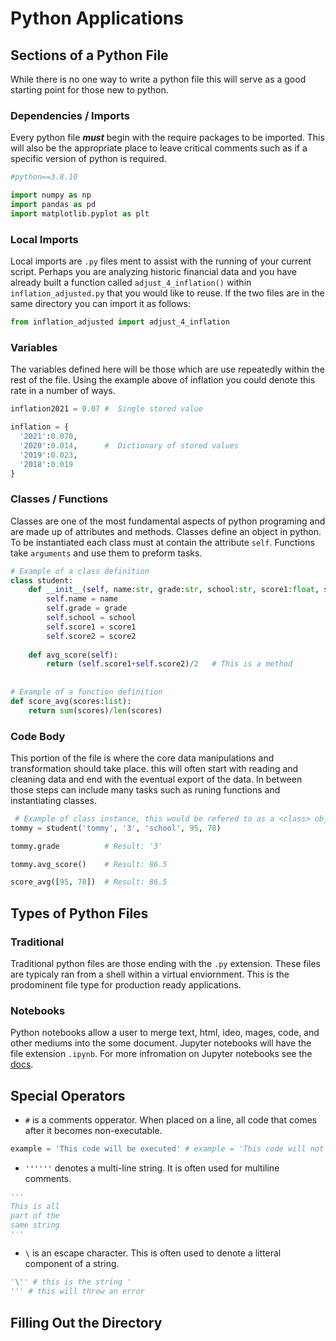 # **Python Applications**

## **Sections of a Python File**
While there is no one way to write a python file this will serve as a good starting point for those new to python.
### **Dependencies / Imports**
Every python file ***must*** begin with the require packages to be imported. This will also be the appropriate place to leave critical comments such as if a specific version of python is required.
```python
#python==3.8.10

import numpy as np
import pandas as pd
import matplotlib.pyplot as plt
```
### **Local Imports**
Local imports are `.py` files ment to assist with the running of your current script. Perhaps you are analyzing historic financial data and you have already built a function called `adjust_4_inflation()` within `inflation_adjusted.py` that you would like to reuse. If the two files are in the same directory you can import it as follows:
```python
from inflation_adjusted import adjust_4_inflation
```

### Variables
The variables defined here will be those which are use repeatedly within the rest of the file. Using the example above of inflation you could denote this rate in a number of ways.
```python
inflation2021 = 0.07 #  Single stored value

inflation = {
  '2021':0.070,
  '2020':0.014,      #  Dictionary of stored values
  '2019':0.023,
  '2018':0.019
}
```

### Classes / Functions
Classes are one of the most fundamental aspects of python programing and are made up of attributes and methods. Classes define an object in python. To be instantiated each class must at contain the attribute `self`. Functions take `arguments` and use them to preform tasks.
```python
# Example of a class definition
class student:
    def __init__(self, name:str, grade:str, school:str, score1:float, score2:float):   ###
        self.name = name                                                                 #
        self.grade = grade                                                               #  This defines the attributes 
        self.school = school                                                             #
        self.score1 = score1                                                             #
        self.score2 = score2                                                           ###
    
    def avg_score(self):                         
        return (self.score1+self.score2)/2   # This is a method
 
 
# Example of a function definition
def score_avg(scores:list):
    return sum(scores)/len(scores)
```

### Code Body
This portion of the file is where the core data manipulations and transformation should take place. this will often start with reading and cleaning data and end with the eventual export of the data. In between those steps can include many tasks such as runing functions and instantiating classes.
```python
 # Example of class instance, this would be refered to as a <class> object or in this case a student object.
tommy = student('tommy', '3', 'school', 95, 78)

tommy.grade          # Result: '3'

tommy.avg_score()    # Result: 86.5

score_avg([95, 78])  # Result: 86.5
```

## **Types of Python Files**
### **Traditional**
Traditional python files are those ending with the `.py` extension. These files are typicaly ran from a shell within a virtual enviornment. This is the prodominent file type for production ready applications.

### **Notebooks**
Python notebooks allow a user to merge text, html, ideo, mages, code, and other mediums into the some document. Jupyter notebooks will have the file extension `.ipynb`. For more infromation on Jupyter notebooks see the [docs](https://docs.jupyter.org/en/latest/). 



## **Special Operators**
- `#` is a comments opperator. When placed on a line, all code that comes after it becomes non-executable.
```python
example = 'This code will be executed' # example = 'This code will not'
```
- `''''''` denotes a multi-line string. It is often used for multiline comments.
```python
'''
This is all 
part of the 
same string 
'''
```
- `\` is an escape character. This is often used to denote a litteral component of a string.
```python
'\'' # this is the string '
''' # this will throw an error
```

##  **Filling Out the Directory**
